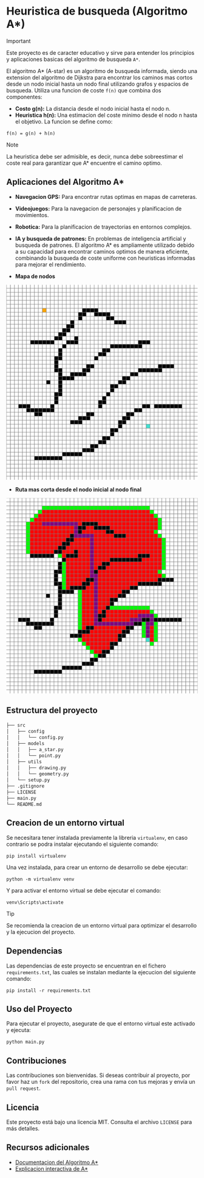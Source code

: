 # Heuristica de busqueda (Algoritmo A*)
> [!IMPORTANT]
> Este proyecto es de caracter educativo y sirve para entender los principios y aplicaciones basicas del algoritmo de busqueda `A*`.

El algoritmo A* (A-star) es un algoritmo de busqueda informada, siendo una extension del algoritmo de Dijkstra para encontrar los caminos mas cortos desde un nodo inicial hasta un nodo final utilizando grafos y espacios de busqueda. Utiliza una funcion de coste `f(n)` que combina dos componentes:
- __Costo g(n):__ La distancia desde el nodo inicial hasta el nodo n.
- __Heuristica h(n):__ Una estimacion del coste minimo desde el nodo n hasta el objetivo.
La funcion se define como:
```
f(n) = g(n) + h(n)
```
> [!NOTE]
> La heuristica debe ser admisible, es decir, nunca debe sobreestimar el coste real para garantizar que A* encuentre el camino optimo.

## Aplicaciones del Algoritmo A*
- __Navegacion GPS:__ Para encontrar rutas optimas en mapas de carreteras.
- __Videojuegos:__ Para la navegacion de personajes y planificacion de movimientos.
- __Robotica:__ Para la planificacion de trayectorias en entornos complejos.
- __IA y busqueda de patrones:__ En problemas de inteligencia artificial y busqueda de patrones.
El algoritmo A* es ampliamente utilizado debido a su capacidad para encontrar caminos optimos de manera eficiente, combinando la busqueda de coste uniforme con heuristicas informadas para mejorar el rendimiento.

- __Mapa de nodos__

![img](images/mapa_nodos.png)

- __Ruta mas corta desde el nodo inicial al nodo final__

![img](images/ruta_nodos.png)

## Estructura del proyecto
```
├── src
│   ├── config
│   │   └── config.py
│   ├── models
│   │   ├── a_star.py
│   │   └── point.py
│   ├── utils
│   │   ├── drawing.py
│   │   └── geometry.py
│   └── setup.py
├── .gitignore
├── LICENSE
├── main.py
└── README.md
```

## Creacion de un entorno virtual
Se necesitara tener instalada previamente la libreria `virtualenv`, en caso contrario se podra instalar ejecutando el siguiente comando:
```
pip install virtualenv
```
Una vez instalada, para crear un entorno de desarrollo se debe ejecutar:
```
python -m virtualenv venv
```
Y para activar el entorno virtual se debe ejecutar el comando:
```
venv\Scripts\activate
```
> [!TIP]
> Se recomienda la creacion de un entorno virtual para optimizar el desarrollo y la ejecucion del proyecto.

## Dependencias
Las dependencias de este proyecto se encuentran en el fichero `requirements.txt`, las cuales se instalan mediante la ejecucion del siguiente comando:
```
pip install -r requirements.txt
```

## Uso del Proyecto
Para ejecutar el proyecto, asegurate de que el entorno virtual este activado y ejecuta:
```
python main.py
```

## Contribuciones
Las contribuciones son bienvenidas. Si deseas contribuir al proyecto, por favor haz un `fork` del repositorio, crea una rama con tus mejoras y envía un `pull request`.

## Licencia
Este proyecto está bajo una licencia MIT. Consulta el archivo `LICENSE` para más detalles.

## Recursos adicionales
* [Documentacion del Algoritmo A*](https://es.wikipedia.org/wiki/Algoritmo_de_b%C3%BAsqueda_A*)
* [Explicacion interactiva de A*](https://www.lanshor.com/pathfinding-a-estrella/)